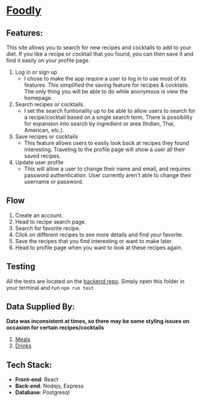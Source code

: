 # [Foodly](https://foodly-capstone2.netlify.app/)

## Features:
This site allows you to search for new recipes and cocktails to add to your diet. If you like a recipe or cocktail that you found, you can then save it and find it easily on your profile page.

1. Log in or sign up
    - I chose to make the app require a user to log in to use most of its features. This simplified the saving feature for recipes & cocktails.    The only thing you will be able to do while anonymous is view the homepage. 
2. Search recipes or cocktails.
    - I set the search funtionality up to be able to allow users to search for a recipe/cocktail based on a single search term. There is possibility for expansion into search by ingredient or area (Indian, Thai, American, etc.).
3. Save recipes or cocktails
    - This feature allows users to easily look back at recipes they found interesting. Traveling to the profile page will show a user all their saved recipes.
4. Update user profile
    - This will allow a user to change their name and email, and requires password authentication. User currently aren't able to change their username or password.

## Flow
1. Create an account.
2. Head to recipe search page.
3. Search for favorite recipe.
4. Click on different recipes to see more details and find your favorite.
5. Save the recipes that you find interesting or want to make later.
6. Head to profile page when you want to look at these recipes again.

## Testing
All the tests are located on the [backend repo](https://github.com/zacharyrb99/capstone2-backend). Simply open this folder in your terminal and run `npm run test`

## Data Supplied By:
__Data was inconsistent at times, so there may be some styling issues on occasion for certain recipes/cocktails__

1. [Meals](https://www.themealdb.com/api.php)
2. [Drinks](https://www.thecocktaildb.com/api.php)

## Tech Stack:
- __Front-end__: React
- __Back-end__: Nodejs, Express
- __Database__: Postgresql